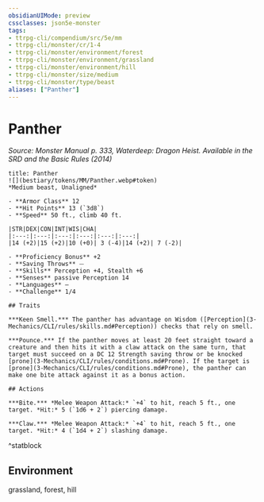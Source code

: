 ```yaml
---
obsidianUIMode: preview
cssclasses: json5e-monster
tags:
- ttrpg-cli/compendium/src/5e/mm
- ttrpg-cli/monster/cr/1-4
- ttrpg-cli/monster/environment/forest
- ttrpg-cli/monster/environment/grassland
- ttrpg-cli/monster/environment/hill
- ttrpg-cli/monster/size/medium
- ttrpg-cli/monster/type/beast
aliases: ["Panther"]
---
```

# Panther
*Source: Monster Manual p. 333, Waterdeep: Dragon Heist. Available in the <span title='Systems Reference Document (5.1)'>SRD</span> and the Basic Rules (2014)*  

```ad-statblock
title: Panther
![](bestiary/tokens/MM/Panther.webp#token)
*Medium beast, Unaligned*

- **Armor Class** 12
- **Hit Points** 13 (`3d8`)
- **Speed** 50 ft., climb 40 ft.

|STR|DEX|CON|INT|WIS|CHA|
|:---:|:---:|:---:|:---:|:---:|:---:|
|14 (+2)|15 (+2)|10 (+0)| 3 (-4)|14 (+2)| 7 (-2)|

- **Proficiency Bonus** +2
- **Saving Throws** ⏤
- **Skills** Perception +4, Stealth +6
- **Senses** passive Perception 14
- **Languages** —
- **Challenge** 1/4

## Traits

***Keen Smell.*** The panther has advantage on Wisdom ([Perception](3-Mechanics/CLI/rules/skills.md#Perception)) checks that rely on smell.

***Pounce.*** If the panther moves at least 20 feet straight toward a creature and then hits it with a claw attack on the same turn, that target must succeed on a DC 12 Strength saving throw or be knocked [prone](3-Mechanics/CLI/rules/conditions.md#Prone). If the target is [prone](3-Mechanics/CLI/rules/conditions.md#Prone), the panther can make one bite attack against it as a bonus action.

## Actions

***Bite.*** *Melee Weapon Attack:* `+4` to hit, reach 5 ft., one target. *Hit:* 5 (`1d6 + 2`) piercing damage.

***Claw.*** *Melee Weapon Attack:* `+4` to hit, reach 5 ft., one target. *Hit:* 4 (`1d4 + 2`) slashing damage.
```
^statblock

## Environment

grassland, forest, hill